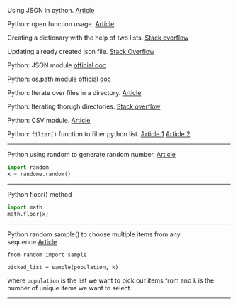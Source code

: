 Using JSON in python. [Article](https://www.programiz.com/python-programming/json)

Python: open function usage. [Article](https://www.programiz.com/python-programming/methods/built-in/open)

Creating a dictionary with the help of two lists. [Stack overflow](https://stackoverflow.com/questions/15183084/how-to-create-a-dictionary-using-two-lists-in-python)

Updating already created json file. [Stack Overflow](https://stackoverflow.com/questions/13949637/how-to-update-json-file-with-python)

Python: JSON module [official doc](https://docs.python.org/3/library/json.html)

Python: os.path module [official doc](https://docs.python.org/3/library/os.path.html)

Python: Iterate over files in a directory. [Article](https://www.newbedev.com/python/howto/how-to-iterate-over-files-in-a-given-directory/)

Python: Iterating thorugh directories. [Stack overflow](https://stackoverflow.com/questions/19587118/iterating-through-directories-with-python)

Python: CSV module. [Article](https://realpython.com/python-csv/)

Python: `filter()` function to filter python list. [Article 1](https://www.poftut.com/how-to-filter-python-list-dictionary-array-string-list-object-tutorial-with-examples/) [Article 2](https://www.techbeamers.com/python-filter-function/) 

***

Python using random to generate random number. [Article](https://pythonprogramminglanguage.com/randon-numbers/)

```python
import random
x = randome.random()
```

***

Python floor() method

```python
import math
math.floor(x)
```

***

Python random sample() to choose multiple items from any sequence.[Article](https://pynative.com/python-random-sample/)

```
from random import sample

picked_list = sample(population, k)
```

where `population` is the list we want to pick our items from and `k` is the number of unique items we want to select.

***